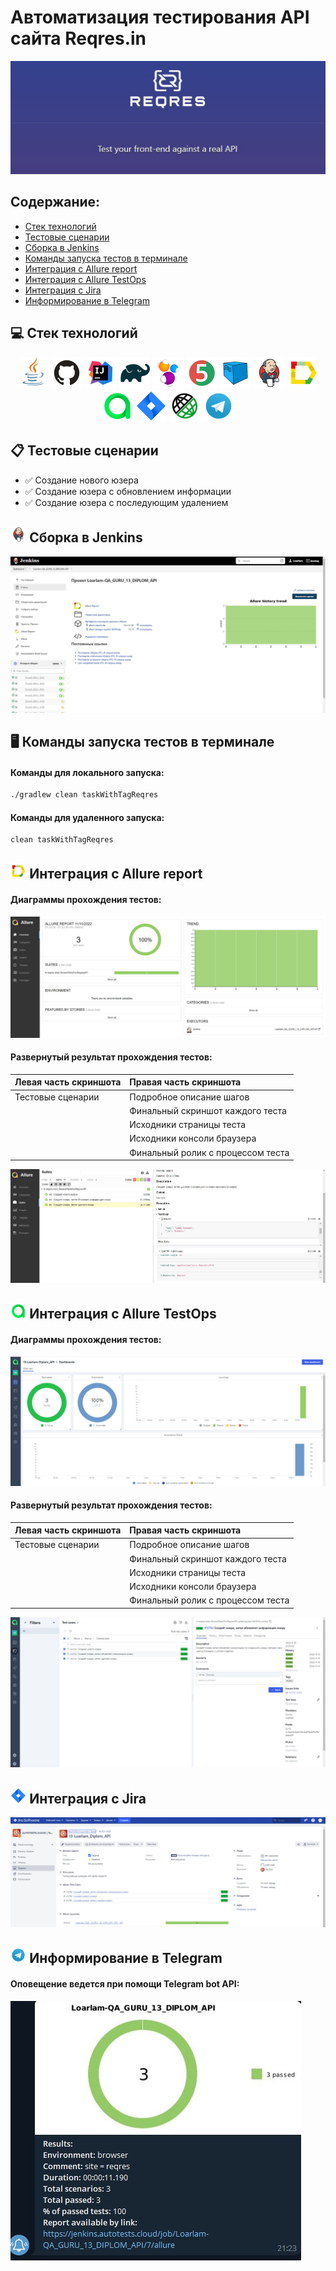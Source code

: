 # Автоматизация тестирования API сайта Reqres.in

<kbd>[![](images/screenshots/Reqres.jpg)](https://reqres.in/)</kbd>

## Содержание:
+ [Стек технологий](#computer-Стек-технологий)
+ [Тестовые сценарии](#clipboard-Тестовые-сценарии)
+ [Сборка в Jenkins](#-Сборка-в-Jenkins)
+ [Команды запуска тестов в терминале](#desktop_computer-Команды-запуска-тестов-в-терминале)
+ [Интеграция с Allure report](#-Интеграция-с-Allure-report)
+ [Интеграция с Allure TestOps](#-Интеграция-с-Allure-testOps)
+ [Интеграция с Jira](#-Интеграция-с-Jira)
+ [Информирование в Telegram](#-Информирование-в-Telegram)

## :computer: Стек технологий
<p align="center">
<a href="https://www.java.com/"><img src="images/logo/java.svg" width="50" height="50"  alt="Java"/></a>
<a href="https://github.com/"><img src="images/logo/github.svg" width="50" height="50"  alt="Github"/></a>
<a href="https://www.jetbrains.com/idea/"><img src="images/logo/idea.svg" width="50" height="50"  alt="IDEA"/></a>
<a href="https://gradle.org/"><img src="images/logo/gradle.svg" width="50" height="50"  alt="Gradle"/></a>
<a href="https://selenide.org/"><img src="images/logo/selenide.svg" width="50" height="50"  alt="Selenide"/></a>
<a href="https://junit.org/junit5/"><img src="images/logo/junit5.svg" width="50" height="50"  alt="JUnit 5"/></a>
<a href="https://aerokube.com/selenoid/"><img src="images/logo/selenoid.svg" width="50" height="50"  alt="Selenoid"/></a>
<a href="https://www.jenkins.io/"><img src="images/logo/jenkins.svg" width="50" height="50"  alt="Jenkins"/></a>
<a href="https://github.com/allure-framework/allure2"><img src="images/logo/allureReport.svg" width="50" height="50"  alt="Allure Reports"/></a>
<a href="https://qameta.io/"><img src="images/logo/allureTestOps.svg" width="50" height="50"  alt="Allure TestOps"/></a>
<a href="https://www.atlassian.com/software/jira"><img src="images/logo/jira.svg" width="50" height="50"  alt="Jira"/></a>
<a href="https://rest-assured.io/"><img src="images/logo/restAssured.svg" width="50" height="50"  alt="RestAssured"/></a>
<a href="https://telegram.org/"><img src="images/logo/telegram.svg" width="50" height="50"  alt="Telegram"/></a>
</p>

## :clipboard: Тестовые сценарии
+ :white_check_mark: Создание нового юзера
+ :white_check_mark: Создание юзера с обновлением информации
+ :white_check_mark: Создание юзера с последующим удалением

## <img width="5%" src="images/logo/jenkins.svg"> Сборка в Jenkins
<kbd>[![](images/screenshots/JenkinsStart.jpg)](https://jenkins.autotests.cloud/job/Loarlam-QA_GURU_13_DIPLOM_API/)</kbd>

## :desktop_computer: Команды запуска тестов в терминале
#### Команды для локального запуска:
```bash
./gradlew clean taskWithTagReqres
```

#### Команды для удаленного запуска:
```bash
clean taskWithTagReqres
```

## <img width="5%" title="Allure" src="images/logo/allureReport.svg"> Интеграция с Allure report
#### Диаграммы прохождения тестов:
<kbd>[![](images/screenshots/AllureReportScheme.jpg)](https://jenkins.autotests.cloud/job/Loarlam-QA_GURU_13_DIPLOM_API/allure/)</kbd>

#### Развернутый результат прохождения тестов:
| Левая часть скриншота | Правая часть скриншота            |
|:----------------------|:----------------------------------|
| Тестовые сценарии     | Подробное описание шагов          |
|                       | Финальный скриншот каждого теста  |
|                       | Исходники страницы теста          |
|                       | Исходники консоли браузера        |
|                       | Финальный ролик с процессом теста |

<kbd>[![](images/screenshots/AllureReportTestCases.jpg)](https://jenkins.autotests.cloud/job/Loarlam-QA_GURU_13_DIPLOM_API/allure/#suites/4cf68d42c4b787f12b87292677416817)</kbd>

## <img width="5%" title="Allure" src="images/logo/allureTestOps.svg"> Интеграция с Allure TestOps
#### Диаграммы прохождения тестов:
<kbd>![](images/screenshots/AllureTestopsScheme.jpg)</kbd>

#### Развернутый результат прохождения тестов:
| Левая часть скриншота | Правая часть скриншота            |
|:----------------------|:----------------------------------|
| Тестовые сценарии     | Подробное описание шагов          |
|                       | Финальный скриншот каждого теста  |
|                       | Исходники страницы теста          |
|                       | Исходники консоли браузера        |
|                       | Финальный ролик с процессом теста |

<kbd>![](images/screenshots/AllureTestOpsTestCases.jpg)</kbd>

## <img width="5%" title="Jira" src="images/logo/jira.svg"> Интеграция с Jira
<kbd>![](images/screenshots/JiraResult.jpg)</kbd>

## <img width="5%" title="Telegram" src="images/logo/telegram.svg"> Информирование в Telegram
#### Оповещение ведется при помощи Telegram bot API:
<kbd>![](images/screenshots/TelegramResult.jpg)</kbd>